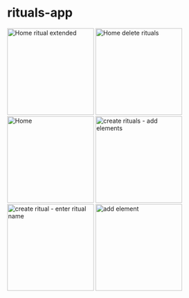# rituals-app

<img width="200" alt="Home ritual extended" src="https://github.com/lmekeel/rituals/assets/95368109/fd536ac8-5e9b-4bd5-a6f1-ff88b75bf874">
<img width="200" alt="Home delete rituals" src="https://github.com/lmekeel/rituals/assets/95368109/b7feccaa-9066-40fe-9f34-f2d488f2354e">
<img width="200" alt="Home" src="https://github.com/lmekeel/rituals/assets/95368109/a2807d59-882a-49d3-b125-a5843c9ed541">
<img width="200" alt="create rituals - add elements" src="https://github.com/lmekeel/rituals/assets/95368109/698e8340-a2e4-4195-9a9e-e014a07ca218">
<img width="200" alt="create ritual - enter ritual name" src="https://github.com/lmekeel/rituals/assets/95368109/35320771-0d52-4c4b-87cf-35d4c3e3526c">
<img width="200" alt="add element" src="https://github.com/lmekeel/rituals/assets/95368109/e109d0df-09c0-40e0-8514-c009dbeedd89">
